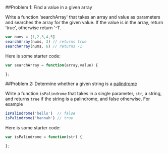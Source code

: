 ##Problem 1: Find a value in a given array  

Write a function 'searchArray' that takes an array and value as parameters and searches the array for the given value. If the value is in the array, return 'true', otherwise return '-1'.

```js
var nums = [1,2,3,4,5]
searchArray(nums, 3) // returns true
searchArray(nums, 6) // returns -1
```

Here is some starter code:

```js
var searchArray = function(array,value) {

};
```

##Problem 2: Determine whether a given string is a [palindrome](http://en.wikipedia.org/wiki/Palindrome)

Write a function `isPalindrome` that takes in a single parameter, `str`, a string, and returns `true` if the string is a palindrome, and false otherwise. For example

```js
isPalindrome('hello')  // false
isPalindrome('hannah') // true
```

Here is some starter code:

```js
var isPalindrome = function(str) {

};
